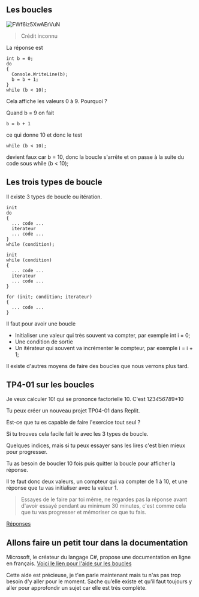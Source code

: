 ## Les boucles

![FWf6iz5XwAErVuN](https://user-images.githubusercontent.com/802089/176840153-a1f3414e-d8bb-4e25-ae5d-be6ddff9ebde.jpg)
> Crédit inconnu

La réponse est
```
int b = 0;
do
{
  Console.WriteLine(b);
  b = b + 1;
}
while (b < 10);
```

Cela affiche les valeurs 0 à 9. Pourquoi ?

Quand b = 9 on fait
```
b = b + 1
```
ce qui donne 10 et donc le test
```
while (b < 10);
```
devient faux car b = 10, donc la boucle s'arrête et on passe à la suite du code sous while (b < 10);

## Les trois types de boucle

Il existe 3 types de boucle ou itération.

```
init
do
{
  ... code ...
  iterateur
  ... code ...
}
while (condition);
```
```
init
while (condition)
{
  ... code ...
  iterateur
  ... code ...
}
```
```
for (init; condition; iterateur)
{
  ... code ...
}
```

Il faut pour avoir une boucle
- Initialiser une valeur qui très souvent va compter, par exemple int i = 0;
- Une condition de sortie
- Un itérateur qui souvent va incrémenter le compteur, par exemple i = i + 1;

Il existe d'autres moyens de faire des boucles que nous verrons plus tard.

## TP4-01 sur les boucles

Je veux calculer 10! qui se prononce factorielle 10. C'est 1*2*3*4*5*6*7*8*9*10

Tu peux créer un nouveau projet TP04-01 dans Replit.

Est-ce que tu es capable de faire l'exercice tout seul ?

Si tu trouves cela facile fait le avec les 3 types de boucle.

Quelques indices, mais si tu peux essayer sans les lires c'est bien mieux pour progresser.

Tu as besoin de boucler 10 fois puis quitter la boucle pour afficher la réponse.

Il te faut donc deux valeurs, un compteur qui va compter de 1 à 10, et une réponse que tu vas initialiser avec la valeur 1.

> Essayes de le faire par toi même, ne regardes pas la réponse avant d'avoir essayé pendant au minimum 30 minutes, c'est comme cela que tu vas progresser et mémoriser ce que tu fais.

[Réponses](04_02_TP.md)

## Allons faire un petit tour dans la documentation

Microsoft, le créateur du langage C#, propose une documentation en ligne en français.
[Voici le lien pour l'aide sur les boucles](https://docs.microsoft.com/fr-fr/dotnet/csharp/language-reference/statements/iteration-statements)

Cette aide est précieuse, je t'en parle maintenant mais tu n'as pas trop besoin d'y aller pour le moment. Sache qu’elle existe et qu'il faut toujours y aller pour approfondir un sujet car elle est très complète.

